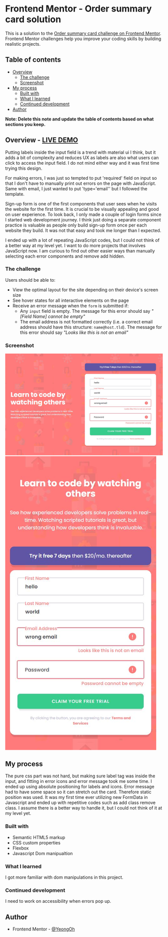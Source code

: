 # Frontend Mentor - Order summary card solution

This is a solution to the [Order summary card challenge on Frontend Mentor](https://www.frontendmentor.io/challenges/order-summary-component-QlPmajDUj). Frontend Mentor challenges help you improve your coding skills by building realistic projects.

## Table of contents

- [Overview](#overview)
  - [The challenge](#the-challenge)
  - [Screenshot](#screenshot)
- [My process](#my-process)
  - [Built with](#built-with)
  - [What I learned](#what-i-learned)
  - [Continued development](#continued-development)
- [Author](#author)

**Note: Delete this note and update the table of contents based on what sections you keep.**

## Overview - [LIVE DEMO](https://yeongoh.github.io/intro-component-with-signup-form)

Putting labels inside the input field is a trend with material ui I think, but it adds a bit of complexity and reduces UX as labels are also what users can click to access the input field. I do not mind either way and it was first time trying this design.

For making errors, I was just so tempted to put 'required' field on input so that I don't have to manually print out errors on the page with JavaScript. Same with email, I just wanted to put 'type='email'' but I followed the template.

Sign-up form is one of the first components that user sees when he visits the website for the first time. It is crucial to be visually appealing and good on user experience. To look back, I only made a couple of login forms since I started web development journey. I think just doing a separate component practice is valuable as people only build sign-up form once per each website they build. It was not that easy and took me longer than I expected.

I ended up with a lot of repeating JavaScript codes, but I could not think of a better way at my level yet. I want to do more projects that involves JavaScript now. 
I am curious to find out other easier ways than manually selecting each error components and remove add hidden.

### The challenge

Users should be able to:

- View the optimal layout for the site depending on their device's screen size
- See hover states for all interactive elements on the page
- Receive an error message when the `form` is submitted if:
  - Any `input` field is empty. The message for this error should say _"[Field Name] cannot be empty"_
  - The email address is not formatted correctly (i.e. a correct email address should have this structure: `name@host.tld`). The message for this error should say _"Looks like this is not an email"_

### Screenshot

![](./screenshot.JPG)
![](./screenshot_mobile.JPG)

## My process

The pure css part was not hard, but making sure label tag was inside the input, and fitting in
error icons and error message took me some time. I ended up using absolute positioning for labels and icons. Error message had to have some space so it can stretch out the card. Therefore static position was used.
It was my first time ever utilizing new FormData in Javascript and ended up with repetitive codes such as add class remove class. I assume there is a better way to handle it, but I could not think of it at my level yet.

### Built with

- Semantic HTML5 markup
- CSS custom properties
- Flexbox
- Javascript Dom manipualtion

### What I learned

I got more familiar with dom manipulations in this project.

### Continued development

I need to work on accessibility when errors pop up.

## Author

- Frontend Mentor - [@YeongOh](https://www.frontendmentor.io/profile/YeongOh)
